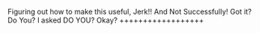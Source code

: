 Figuring out how to make this useful, Jerk!! And Not Successfully! Got it? Do You? I asked DO YOU? Okay? ++++++++++++++++++
